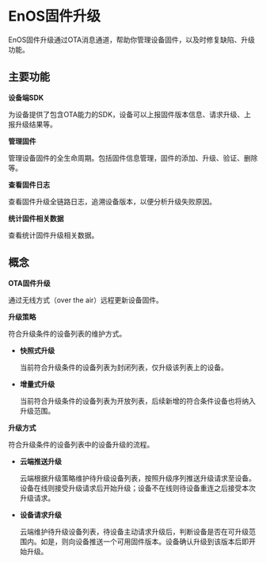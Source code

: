 # EnOS固件升级
EnOS固件升级通过OTA消息通道，帮助你管理设备固件，以及时修复缺陷、升级功能。

## 主要功能
**设备端SDK**

为设备提供了包含OTA能力的SDK，设备可以上报固件版本信息、请求升级、上报升级结果等。

**管理固件**

管理设备固件的全生命周期。包括固件信息管理，固件的添加、升级、验证、删除等。

**查看固件日志**

查看固件升级全链路日志，追溯设备版本，以便分析升级失败原因。

**统计固件相关数据**

查看统计固件升级相关数据。

## 概念

**OTA固件升级**

通过无线方式（over the air）远程更新设备固件。

**升级策略**

符合升级条件的设备列表的维护方式。

- **快照式升级**

    当前符合升级条件的设备列表为封闭列表，仅升级该列表上的设备。

- **增量式升级**
  
    当前符合升级条件的设备列表为开放列表，后续新增的符合条件设备也将纳入升级范围。

**升级方式**

符合升级条件的设备列表中的设备升级的流程。

- **云端推送升级**


    云端根据升级策略维护待升级设备列表，按照升级序列推送升级请求至设备。设备在线则接受升级请求后开始升级；设备不在线则待设备重连之后接受本次升级请求。

- **设备请求升级**


   云端维护待升级设备列表，待设备主动请求升级后，判断设备是否在可升级范围内。如是，则向设备推送一个可用固件版本。设备确认升级到该版本后即开始升级。

